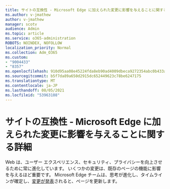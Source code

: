 ```yaml
---
title: サイトの互換性 ‐ Microsoft Edge に加えられた変更に影響を与えることに関する詳細
ms.author: v-jmathew
author: v-jmathew
manager: scotv
audience: Admin
ms.topic: article
ms.service: o365-administration
ROBOTS: NOINDEX, NOFOLLOW
localization_priority: Normal
ms.collection: Adm_O365
ms.custom:
- "9004433"
- "8357"
ms.openlocfilehash: 910d95aa08e45224fda8eb90ad4009dbeca9272354abc0b433a63e4566810f64
ms.sourcegitcommit: b5f7da89a650d2915dc652449623c78be6247175
ms.translationtype: MT
ms.contentlocale: ja-JP
ms.lasthandoff: 08/05/2021
ms.locfileid: "53963108"
---
```

# <a name="learn-about-site-compatibility-affecting-changes-coming-to-microsoft-edge"></a>サイトの互換性 ‐ Microsoft Edge に加えられた変更に影響を与えることに関する詳細

Web は、ユーザー エクスペリエンス、セキュリティ、プライバシーを向上させるために常に進化しています。 いくつかの変更は、既存のページの機能に影響を与えるほど重要です。 Microsoft Edge チームは、思考が進化し、タイムラインが確定し、[変更が発表](https://go.microsoft.com/fwlink/?linkid=2135534)されると、ページを更新します。
